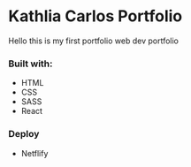 
# Kathlia Carlos Portfolio

Hello this is my first portfolio web dev portfolio


### Built with: 
- HTML
- CSS
- SASS
- React

### Deploy
- Netflify
